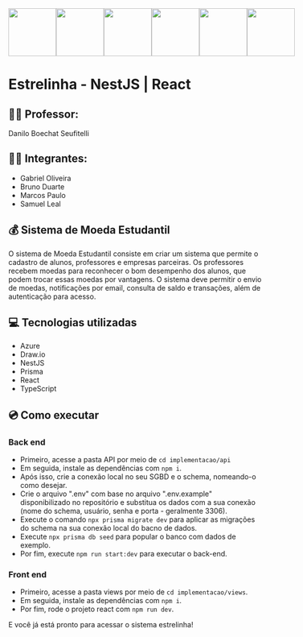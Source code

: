 <div style="display: flex;">
  <img style="width: 95px" src="https://seeklogo.com/images/M/microsoft-azure-logo-85055C44BE-seeklogo.com.png">
  <img style="width: 95px" src="https://images.squarespace-cdn.com/content/v1/5a0db00aa803bb3cf9879f92/1572420904141-IUYZOF19BTEJ3UFEFH6T/Drawio.png?format=2500w">
  <img style="width: 95px" src="https://seeklogo.com/images/N/nestjs-logo-09342F76C0-seeklogo.com.png">
  <img style="width: 95px" src="https://icons-for-free.com/iconfiles/png/512/vscode+icons+type+light+prisma-1324451365475006031.png">
  <img style="width: 95px" src="https://upload.wikimedia.org/wikipedia/commons/thumb/a/a7/React-icon.svg/2300px-React-icon.svg.png">
  <img style="width: 95px" src="https://upload.wikimedia.org/wikipedia/commons/4/4c/Typescript_logo_2020.svg">

</div>

# Estrelinha - NestJS | React


## 👨‍🏫 Professor:
Danilo Boechat Seufitelli


## 👨‍💻 Integrantes:
* Gabriel Oliveira 
* Bruno  Duarte  
* Marcos Paulo  
* Samuel Leal

## 💰 Sistema de Moeda Estudantil
O sistema de Moeda Estudantil consiste em criar um sistema que permite o cadastro de alunos, professores e empresas parceiras. 
Os professores recebem moedas para reconhecer o bom desempenho dos alunos, que podem trocar essas moedas por vantagens. 
O sistema deve permitir o envio de moedas, notificações por email, consulta de saldo e transações, além de autenticação para acesso.



## 💻 Tecnologias utilizadas
 - Azure
 - Draw.io
 - NestJS
 - Prisma
 - React
 - TypeScript

## 💿 Como executar 

### Back end
- Primeiro, acesse a pasta API por meio de ```cd implementacao/api```
- Em seguida, instale as dependências com ```npm i```.
- Após isso, crie a conexão local no seu SGBD e o schema, nomeando-o como desejar.
- Crie o arquivo ".env" com base no arquivo ".env.example" disponibilizado no repositório e substitua os dados com a sua conexão (nome do schema, usuário, senha e porta - geralmente 3306).
- Execute o comando ```npx prisma migrate dev``` para aplicar as migrações do schema na sua conexão local do bacno de dados.
- Execute ```npx prisma db seed``` para popular o banco com dados de exemplo.
- Por fim, execute ```npm run start:dev``` para executar o back-end.

### Front end
- Primeiro, acesse a pasta views por meio de ```cd implementacao/views```.
- Em seguida, instale as dependências com ```npm i```.
- Por fim, rode o projeto react com ```npm run dev```.

E você já está pronto para acessar o sistema estrelinha!

